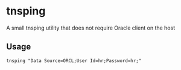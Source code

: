 # tnsping
A small tnsping utility that does not require Oracle client on the host

## Usage

```
tnsping "Data Source=ORCL;User Id=hr;Password=hr;"
```